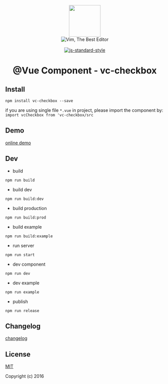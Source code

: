 <p align="center">
    <a href="http://vuejs.org" target="_blank"><img width="100"src="http://vuejs.org/images/logo.png"></a>
    <br>
    <img src="https://img.shields.io/badge/Vim-Best%20Editor-green.svg" alt="Vim, The Best Editor" />
    <br>
    <br>
    <a href="https://github.com/airbnb/javascript"><img src="https://cdn.rawgit.com/feross/standard/master/badge.svg" alt="js-standard-style"></a>
</p>

<h1 align="center">@Vue Component - vc-checkbox</h1>

## Install

`npm install vc-checkbox --save`

if you are using single file `*.vue` in project, please import the component by:  
`import vcCheckbox from 'vc-checkbox/src`

## Demo

[online demo](https://iwaimai-bi-fe.github.io/vc-checkbox/examples/)

## Dev

* build

```node
npm run build

```

* build dev

```node
npm run build:dev

```

* build production 

```node
npm run build:prod

```

* build example

```node
npm run build:example
```

* run server

```node
npm run start
```

* dev component

```node
npm run dev

```

* dev example 

```node
npm run example 

```

* publish 

```node
npm run release 
```

## Changelog 

[changelog](https://github.com/iwaimai-bi-fe/vc-checkbox/blob/master/CHANGELOG.md) 

## License

[MIT](http://opensource.org/licenses/MIT)

Copyright (c) 2016

